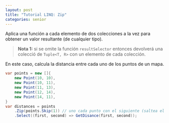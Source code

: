 ```yaml
---
layout: post
title: "Tutorial LINQ: Zip"
categories: senior
---
```


Aplica una función a cada elemento de dos colecciones<!--more--> a la vez para obtener un valor resultante (de cualquier tipo).


> **Nota 1:** si se omite la función `resultSelector` entonces devolverá una colecció de `Tuple<T, R>` con un elemento de cada colección.

En este caso, calcula la distancia entre cada uno de los puntos de un mapa. 
```csharp
var points = new []{
    new Point(10, 10),
    new Point(10, 11),
    new Point(11, 13),
    new Point(12, 14),
    new Point(14, 11),
}
var distances = points
    .Zip(points.Skip(1)) // uno cada punto con el siguiente (saltea el primero)
    .Select((first, second) => GetDisance(first, second));
```